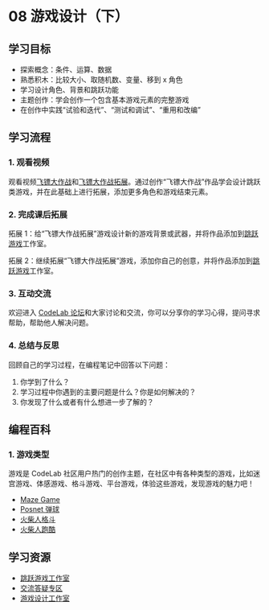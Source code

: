 # 08 游戏设计（下）

## 学习目标

* 探索概念：条件、运算、数据
* 熟悉积木：比较大小、取随机数、变量、移到 x 角色
* 学习设计角色、背景和跳跃功能
* 主题创作：学会创作一个包含基本游戏元素的完整游戏
* 在创作中实践“试验和迭代”、“测试和调试”、“重用和改编”

## **学习流程**

### 1. 观看视频

观看视频[飞镖大作战](https://www.bilibili.com/video/BV1jT4y1K7iA?p=16)和[飞镖大作战拓展](https://www.bilibili.com/video/BV1jT4y1K7iA?p=17)。通过创作“飞镖大作战”作品学会设计跳跃类游戏，并在此基础上进行拓展，添加更多角色和游戏结束元素。

### 2. 完成课后拓展

拓展 1：给“飞镖大作战拓展”游戏设计新的游戏背景或武器，并将作品添加到[跳跃游戏](https://create.codelab.club/studios/367/)工作室。



拓展 2：继续拓展“飞镖大作战拓展”游戏，添加你自己的创意，并将作品添加到[跳跃游戏](https://create.codelab.club/studios/367/)工作室。



### 3. 互动交流

欢迎进入 [CodeLab 论坛](https://discuss.codelab.club/c/8-category/8)和大家讨论和交流，你可以分享你的学习心得，提问寻求帮助，帮助他人解决问题。

### 4. 总结与反思

回顾自己的学习过程，在编程笔记中回答以下问题：

1. 你学到了什么？
2. 学习过程中你遇到的主要问题是什么？你是如何解决的？
3. 你发现了什么或者有什么想进一步了解的？

## 编程百科

### 1. 游戏类型

游戏是 CodeLab 社区用户热门的创作主题，在社区中有各种类型的游戏，比如迷宫游戏、体感游戏、格斗游戏、平台游戏，体验这些游戏，发现游戏的魅力吧！

* [Maze Game](https://create.codelab.club/projects/1330)
* [Posnet 弹球](https://create.codelab.club/projects/8545)
* [火柴人格斗](https://create.codelab.club/projects/5438)
* [火柴人跑酷](https://create.codelab.club/projects/6442)

## 学习资源

* [跳跃游戏工作室](https://create.codelab.club/studios/367/)
* [交流答疑专区](https://discuss.codelab.club/c/8-category/32-category/32)
* [游戏设计工作室](https://create.codelab.club/studios/69/)

